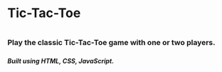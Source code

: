 <h1>Tic-Tac-Toe<h1>

<h3>Play the classic Tic-Tac-Toe game with one or two players.<h3>

<h5>Built using HTML, CSS, JavaScript.<h5>
